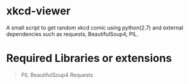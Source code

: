 xkcd-viewer
===========

A small script to get random xkcd comic using python(2.7) and external dependencies such as requests, BeautifulSoup4, PIL.

Required Libraries or extensions
================================

> PIL
> BeautifulSoup4
> Requests
